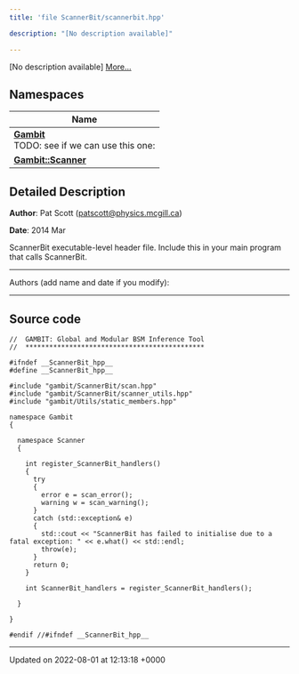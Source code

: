 ```yaml
---
title: 'file ScannerBit/scannerbit.hpp'

description: "[No description available]"

---
```







[No description available] [More...](#detailed-description)

## Namespaces

| Name           |
| -------------- |
| **[Gambit](/documentation/code/namespaces/namespacegambit/)** <br>TODO: see if we can use this one:  |
| **[Gambit::Scanner](/documentation/code/namespaces/namespacegambit_1_1scanner/)**  |

## Detailed Description


**Author**: Pat Scott ([patscott@physics.mcgill.ca](mailto:patscott@physics.mcgill.ca)) 

**Date**: 2014 Mar

ScannerBit executable-level header file. Include this in your main program that calls ScannerBit.



------------------

Authors (add name and date if you modify):



------------------




## Source code

```
//  GAMBIT: Global and Modular BSM Inference Tool
//  *********************************************

#ifndef __ScannerBit_hpp__
#define __ScannerBit_hpp__

#include "gambit/ScannerBit/scan.hpp"
#include "gambit/ScannerBit/scanner_utils.hpp"
#include "gambit/Utils/static_members.hpp"

namespace Gambit
{

  namespace Scanner
  {

    int register_ScannerBit_handlers()
    {
      try
      {
        error e = scan_error();
        warning w = scan_warning();
      }
      catch (std::exception& e)
      {
        std::cout << "ScannerBit has failed to initialise due to a fatal exception: " << e.what() << std::endl;
        throw(e);
      }
      return 0;
    }

    int ScannerBit_handlers = register_ScannerBit_handlers();

  }

}

#endif //#ifndef __ScannerBit_hpp__
```


-------------------------------

Updated on 2022-08-01 at 12:13:18 +0000
